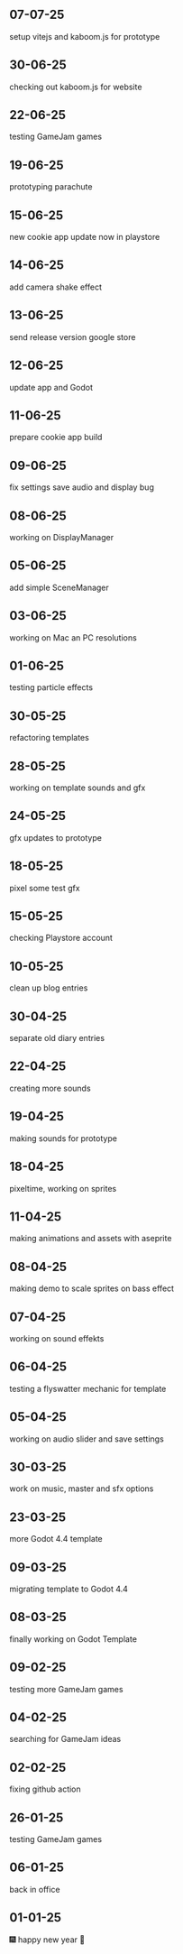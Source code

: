 <!--
## 31-07-25

testing and adding gfx to startpage

## 29-07-25

making sounds and more gfx optimization

## 26-07-25

do more pixel work today

## 25-07-25

do a lot of pixel stuff for new homepage

## 19-07-25

working on vite app and sprites

## 15-07-25

create sprite charakter animation

## 13-07-25

create simple tilemap with aseprite and tiled

-->
## 07-07-25

setup vitejs and kaboom.js for prototype

## 30-06-25

checking out kaboom.js for website

## 22-06-25

testing GameJam games

## 19-06-25

prototyping parachute

## 15-06-25

new cookie app update now in playstore

## 14-06-25

add camera shake effect

## 13-06-25

send release version google store

## 12-06-25

update app and Godot

## 11-06-25

prepare cookie app build

## 09-06-25

fix settings save audio and display bug

## 08-06-25

working on DisplayManager 

## 05-06-25

add simple SceneManager

## 03-06-25

working on Mac an PC resolutions

## 01-06-25

testing particle effects

## 30-05-25

refactoring templates

## 28-05-25

working on template sounds and gfx

## 24-05-25

gfx updates to prototype

## 18-05-25

pixel some test gfx

## 15-05-25

checking Playstore account

## 10-05-25

clean up blog entries

## 30-04-25

separate old diary entries

## 22-04-25

creating more sounds

## 19-04-25

making sounds for prototype

## 18-04-25

pixeltime, working on sprites

## 11-04-25

making animations and assets with aseprite

## 08-04-25

making demo to scale sprites on bass effect

## 07-04-25

working on sound effekts

## 06-04-25

testing a flyswatter mechanic for template

## 05-04-25

working on audio slider and save settings

## 30-03-25

work on music, master and sfx options

## 23-03-25

more Godot 4.4 template

## 09-03-25

migrating template to Godot 4.4

## 08-03-25

finally working on Godot Template

## 09-02-25

testing more GameJam games

## 04-02-25

searching for GameJam ideas

## 02-02-25

fixing github action

## 26-01-25

testing GameJam games

## 06-01-25

back in office 

## 01-01-25

🎆 happy new year 🎇

